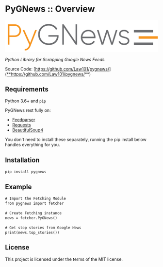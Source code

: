 # PyGNews :: Overview

![PyGNews](./docs/static/img/logoColored.png)

_Python Library for Scrapping Google News Feeds._

Source Code: [https://github.com/Law101/pygnews/](**https://github.com/Law101/pygnews/**)

## Requirements

Python 3.6+ and ```pip```

PyGNews rest fully on:

* [Feedparser](https://pypi.org/project/feedparser/)
* [Requests](https://pypi.org/project/requests/)
* [BeautifulSoup4](https://pypi.org/project/beautifulsoup4/)

You don't need to install these separately, running the pip install below handles everything for you.

## Installation

    pip install pygnews

## Example

    # Import the Fetching Module
    from pygnews import fetcher

    # Create Fetching instance
    news = fetcher.PyGNews()

    # Get stop stories from Google News
    print(news.top_stories())

## License

This project is licensed under the terms of the MIT license.
